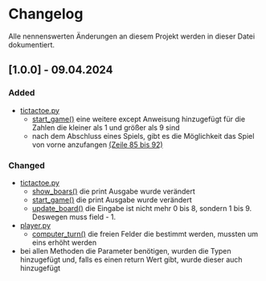 # Changelog
Alle nennenswerten Änderungen an diesem Projekt werden in dieser Datei dokumentiert.

## [1.0.0] - 09.04.2024

### Added
+ [tictactoe.py](https://github.com/PixelPilot24/TicTacToe/blob/1.0.0/tictactoe.py)
  + [start_game()](https://github.com/PixelPilot24/TicTacToe/blob/1.0.0/tictactoe.py#L82) eine weitere except
  Anweisung hinzugefügt für die Zahlen die kleiner als 1 und größer als 9 sind 
  + nach dem Abschluss eines Spiels, gibt es die Möglichkeit das Spiel von vorne anzufangen
  [(Zeile 85 bis 92)](https://github.com/PixelPilot24/TicTacToe/blob/1.0.0/tictactoe.py#L85)

### Changed
+ [tictactoe.py](https://github.com/PixelPilot24/TicTacToe/blob/1.0.0/tictactoe.py)
  + [show_boars()](https://github.com/PixelPilot24/TicTacToe/blob/1.0.0/tictactoe.py#L32) die print Ausgabe
  wurde verändert
  + [start_game()](https://github.com/PixelPilot24/TicTacToe/blob/1.0.0/tictactoe.py#L67) die print Ausgabe
  wurde verändert
  + [update_board()](https://github.com/PixelPilot24/TicTacToe/blob/1.0.0/tictactoe.py#L45) die Eingabe ist
  nicht mehr 0 bis 8, sondern 1 bis 9. Deswegen muss field - 1.
+ [player.py](https://github.com/PixelPilot24/TicTacToe/blob/1.0.0/player.py)
  + [computer_turn()](https://github.com/PixelPilot24/TicTacToe/blob/1.0.0/player.py#L11) die freien Felder
  die bestimmt werden, mussten um eins erhöht werden
+ bei allen Methoden die Parameter benötigen, wurden die Typen hinzugefügt und, falls es einen return Wert gibt,
wurde dieser auch hinzugefügt